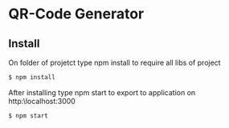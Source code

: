 # QR-Code Generator

## Install
On folder of projetct type npm install to require all libs of project
```bash
$ npm install
```

After installing type npm start to export to application on http:\\localhost:3000
```bash
$ npm start
```

